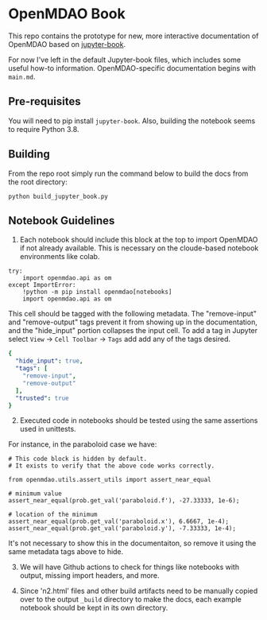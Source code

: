 # OpenMDAO Book

This repo contains the prototype for new, more interactive documentation of OpenMDAO
based on [jupyter-book](https://jupyterbook.org/intro.html).

For now I've left in the default Jupyter-book files, which includes some
useful how-to information. OpenMDAO-specific documentation begins with `main.md`.

## Pre-requisites

You will need to pip install `jupyter-book`.
Also, building the notebook seems to require Python 3.8.

## Building

From the repo root simply run the command below to build the docs from the root directory:

```
python build_jupyter_book.py
```

## Notebook Guidelines

1. Each notebook should include this block at the top to import OpenMDAO if not already available.  This is necessary on the cloude-based notebook environments like colab.

``` python3
try:
    import openmdao.api as om
except ImportError:
    !python -m pip install openmdao[notebooks]
    import openmdao.api as om
```

This cell should be tagged with the following metadata.  The "remove-input" and "remove-output" tags prevent it from showing up in the documentation, and the "hide_input" portion collapses the input cell. To add a tag in Jupyter select `View` -> `Cell Toolbar` -> `Tags` add add any of the tags desired. 

``` yaml
{
  "hide_input": true,
  "tags": [
    "remove-input",
    "remove-output"
  ],
  "trusted": true
}
```

2. Executed code in notebooks should be tested using the same assertions used in unittests. 

For instance, in the paraboloid case we have:

``` python3
# This code block is hidden by default.
# It exists to verify that the above code works correctly.

from openmdao.utils.assert_utils import assert_near_equal

# minimum value
assert_near_equal(prob.get_val('paraboloid.f'), -27.33333, 1e-6);

# location of the minimum
assert_near_equal(prob.get_val('paraboloid.x'), 6.6667, 1e-4);
assert_near_equal(prob.get_val('paraboloid.y'), -7.33333, 1e-4);
```

It's not necessary to show this in the documentaiton, so remove it using the same
metadata tags above to hide. 

3. We will have Github actions to check for things like notebooks with output, missing import headers, and more.

4. Since 'n2.html' files and other build artifacts need to be manually copied over to the output `_build` directory to make the docs, each example notebook should be kept in its own directory.
